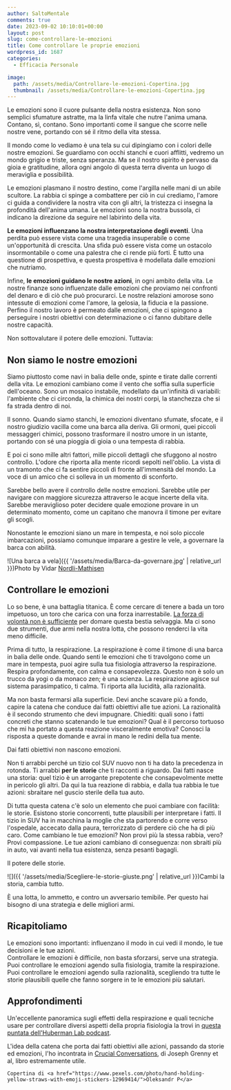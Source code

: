 ```yaml
---
author: SaltoMentale
comments: true
date: 2023-09-02 10:10:01+00:00
layout: post
slug: come-controllare-le-emozioni
title: Come controllare le proprie emozioni
wordpress_id: 1687
categories:
  - Efficacia Personale

image:
  path: /assets/media/Controllare-le-emozioni-Copertina.jpg
  thumbnail: /assets/media/Controllare-le-emozioni-Copertina.jpg
---
```


Le emozioni sono il cuore pulsante della nostra esistenza. Non sono semplici sfumature astratte, ma la linfa vitale che nutre l'anima umana. Contano, sì, contano. Sono importanti come il sangue che scorre nelle nostre vene, portando con sé il ritmo della vita stessa.

Il mondo come lo vediamo è una tela su cui dipingiamo con i colori delle nostre emozioni. Se guardiamo con occhi stanchi e cuori afflitti, vedremo un mondo grigio e triste, senza speranza. Ma se il nostro spirito è pervaso da gioia e gratitudine, allora ogni angolo di questa terra diventa un luogo di meraviglia e possibilità.

Le emozioni plasmano il nostro destino, come l'argilla nelle mani di un abile scultore. La rabbia ci spinge a combattere per ciò in cui crediamo, l'amore ci guida a condividere la nostra vita con gli altri, la tristezza ci insegna la profondità dell'anima umana. Le emozioni sono la nostra bussola, ci indicano la direzione da seguire nel labirinto della vita.

**Le emozioni influenzano la nostra interpretazione degli eventi**. Una perdita può essere vista come una tragedia insuperabile o come un'opportunità di crescita. Una sfida può essere vista come un ostacolo insormontabile o come una palestra che ci rende più forti. È tutto una questione di prospettiva, e questa prospettiva è modellata dalle emozioni che nutriamo.

Infine, **le emozioni guidano le nostre azioni**, in ogni ambito della vita. Le nostre finanze sono influenzate dalle emozioni che proviamo nei confronti del denaro e di ciò che può procurarci. Le nostre relazioni amorose sono intessute di emozioni come l'amore, la gelosia, la fiducia e la passione. Perfino il nostro lavoro è permeato dalle emozioni, che ci spingono a perseguire i nostri obiettivi con determinazione o ci fanno dubitare delle nostre capacità.

Non sottovalutare il potere delle emozioni. Tuttavia:

## Non siamo le nostre emozioni

Siamo piuttosto come navi in balia delle onde, spinte e tirate dalle correnti della vita. Le emozioni cambiano come il vento che soffia sulla superficie dell'oceano. Sono un mosaico instabile, modellato da un'infinità di variabili: l'ambiente che ci circonda, la chimica dei nostri corpi, la stanchezza che si fa strada dentro di noi.

Il sonno. Quando siamo stanchi, le emozioni diventano sfumate, sfocate, e il nostro giudizio vacilla come una barca alla deriva. Gli ormoni, quei piccoli messaggeri chimici, possono trasformare il nostro umore in un istante, portando con sé una pioggia di gioia o una tempesta di rabbia.

E poi ci sono mille altri fattori, mille piccoli dettagli che sfuggono al nostro controllo. L'odore che riporta alla mente ricordi sepolti nell'oblio. La vista di un tramonto che ci fa sentire piccoli di fronte all'immensità del mondo. La voce di un amico che ci solleva in un momento di sconforto.

Sarebbe bello avere il controllo delle nostre emozioni. Sarebbe utile per navigare con maggiore sicurezza attraverso le acque incerte della vita. Sarebbe meraviglioso poter decidere quale emozione provare in un determinato momento, come un capitano che manovra il timone per evitare gli scogli.

Nonostante le emozioni siano un mare in tempesta, e noi solo piccole imbarcazioni, possiamo comunque imparare a gestire le vele, a governare la barca con abilità.

![Una barca a vela]({{ '/assets/media/Barca-da-governare.jpg' | relative_url }})Photo by Vidar [Nordli-Mathisen](https://unsplash.com/photos/zqgOkt7sQlY?utm_source=unsplash&utm_medium=referral&utm_content=creditCopyText)

## Controllare le emozioni

Lo so bene, è una battaglia titanica. È come cercare di tenere a bada un toro impetuoso, un toro che carica con una forza inarrestabile. [La forza di volontà non è sufficiente](/forza-di-volonta/) per domare questa bestia selvaggia. Ma ci sono due strumenti, due armi nella nostra lotta, che possono renderci la vita meno difficile.

Prima di tutto, la respirazione. La respirazione è come il timone di una barca in balia delle onde. Quando senti le emozioni che ti travolgono come un mare in tempesta, puoi agire sulla tua fisiologia attraverso la respirazione. Respira profondamente, con calma e consapevolezza. Questo non è solo un trucco da yogi o da monaco zen; è una scienza. La respirazione agisce sul sistema parasimpatico, ti calma. Ti riporta alla lucidità, alla razionalità.

Ma non basta fermarsi alla superficie. Devi anche scavare più a fondo, capire la catena che conduce dai fatti obiettivi alle tue azioni. La razionalità è il secondo strumento che devi impugnare. Chiediti: quali sono i fatti concreti che stanno scatenando le tue emozioni? Qual è il percorso tortuoso che mi ha portato a questa reazione visceralmente emotiva? Conosci la risposta a queste domande e avrai in mano le redini della tua mente.

Dai fatti obiettivi non nascono emozioni.

Non ti arrabbi perché un tizio col SUV nuovo non ti ha dato la precedenza in rotonda. Ti arrabbi **per le storie** che ti racconti a riguardo. Dai fatti nasce una storia: quel tizio è un arrogante prepotente che consapevolmente mette in pericolo gli altri. Da qui la tua reazione di rabbia, e dalla tua rabbia le tue azioni: sbraitare nel guscio sterile della tua auto.

Di tutta questa catena c'è solo un elemento che puoi cambiare con facilità: le storie. Esistono storie concorrenti, tutte plausibili per interpretare i fatti. Il tizio in SUV ha in macchina la moglie che sta partorendo e corre verso l'ospedale, accecato dalla paura, terrorizzato di perdere ciò che ha di più caro. Come cambiano le tue emozioni? Non provi più la stessa rabbia, vero? Provi compassione. Le tue azioni cambiano di conseguenza: non sbraiti più in auto, vai avanti nella tua esistenza, senza pesanti bagagli.

Il potere delle storie.

![]({{ '/assets/media/Scegliere-le-storie-giuste.png' | relative_url }})Cambi la storia, cambia tutto.

È una lotta, lo ammetto, e contro un avversario temibile. Per questo hai bisogno di una strategia e delle migliori armi.

## Ricapitoliamo

Le emozioni sono importanti: influenzano il modo in cui vedi il mondo, le tue decisioni e le tue azioni.  
Controllare le emozioni è difficile, non basta sforzarsi, serve una strategia.  
Puoi controllare le emozioni agendo sulla fisiologia, tramite la respirazione.  
Puoi controllare le emozioni agendo sulla razionalità, scegliendo tra tutte le storie plausibili quelle che fanno sorgere in te le emozioni più salutari.

## Approfondimenti

Un'eccellente panoramica sugli effetti della respirazione e quali tecniche usare per controllare diversi aspetti della propria fisiologia la trovi in [questa puntata dell'Huberman Lab podcast](https://www.youtube.com/watch?v=x4m_PdFbu-s).

L'idea della catena che porta dai fatti obiettivi alle azioni, passando da storie ed emozioni, l'ho incontrata in [Crucial Conversations](https://amzn.to/3PmIGFr), di Joseph Grenny et al, libro estremamente utile.

    Copertina di <a href="https://www.pexels.com/photo/hand-holding-yellow-straws-with-emoji-stickers-12969414/">Oleksandr P</a>
